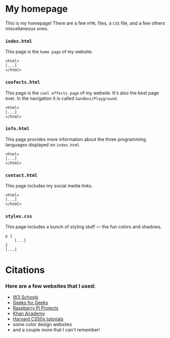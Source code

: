 # My homepage

This is my homepage! There are a few `HTML` files, a `CSS` file, and a few others miscellaneous ones.

### `index.html`

This page is the `home page` of my website.

```
<html>
[...]
</html>
```

### `coofects.html`

This page is the `cool effects page` of my website. It's also the best page ever. In the navigation it is called `Sandbox/Playground`.

```
<html>
[...]
</html>
```

### `info.html`

This page provides more information about the three programming languages displayed on `index.html`.

```
<html>
[...]
</html>
```

### `contact.html`

This page includes my social media links.

```
<html>
[...]
</html>
```

### `styles.css`

This page includes a bunch of styling stuff — the fun colors and shadows.

```
p {
    [...]
}
[...]
```



# Citations
### Here are a few websites that I used:
- [W3 Schools](www.w3schools.com)
- [Geeks for Geeks](geeksforgeeks.org)
- [Raspberry Pi Projects](projects.raspberrypi.org)
- [Khan Academy](khanacademy.org)
- [Harvard CS50x tutorials](cs50.harvard.edu)
- some color design websites
- and a couple more that I can't remember!
